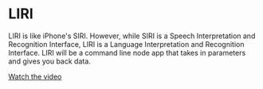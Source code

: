 # LIRI

LIRI is like iPhone's SIRI. However, while SIRI is a Speech Interpretation and Recognition Interface, LIRI is a Language Interpretation and Recognition Interface. LIRI will be a command line node app that takes in parameters and gives you back data.

[Watch the video](https://www.loom.com/share/3c57356a1d1f49e8910cd4af9f2f1c1d)

